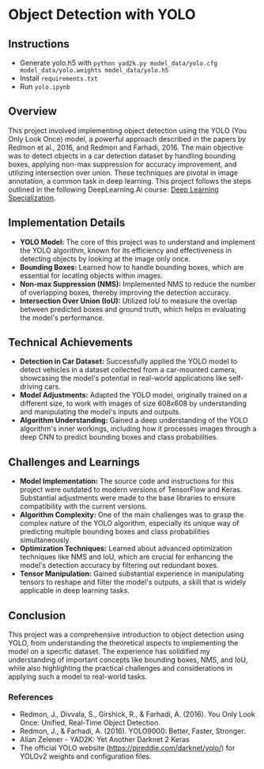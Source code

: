 # Object Detection with YOLO
## Instructions
- Generate yolo.h5 with `python yad2k.py model_data/yolo.cfg model_data/yolo.weights model_data/yolo.h5`
- Install `requirements.txt`
- Run `yolo.ipynb`

## Overview
This project involved implementing object detection using the YOLO (You Only Look Once) model, a powerful approach described in the papers by Redmon et al., 2016, and Redmon and Farhadi, 2016. The main objective was to detect objects in a car detection dataset by handling bounding boxes, applying non-max suppression for accuracy improvement, and utilizing intersection over union. These techniques are pivotal in image annotation, a common task in deep learning. This project follows the steps outlined in the following DeepLearning.Ai course: [Deep Learning Specialization](https://www.coursera.org/specializations/deep-learning).

## Implementation Details

- **YOLO Model:** The core of this project was to understand and implement the YOLO algorithm, known for its efficiency and effectiveness in detecting objects by looking at the image only once.
- **Bounding Boxes:** Learned how to handle bounding boxes, which are essential for locating objects within images.
- **Non-max Suppression (NMS):** Implemented NMS to reduce the number of overlapping boxes, thereby improving the detection accuracy.
- **Intersection Over Union (IoU):** Utilized IoU to measure the overlap between predicted boxes and ground truth, which helps in evaluating the model's performance.

## Technical Achievements

- **Detection in Car Dataset:** Successfully applied the YOLO model to detect vehicles in a dataset collected from a car-mounted camera, showcasing the model's potential in real-world applications like self-driving cars.
- **Model Adjustments:** Adapted the YOLO model, originally trained on a different size, to work with images of size 608x608 by understanding and manipulating the model's inputs and outputs.
- **Algorithm Understanding:** Gained a deep understanding of the YOLO algorithm's inner workings, including how it processes images through a deep CNN to predict bounding boxes and class probabilities.

## Challenges and Learnings

- **Model Implementation:** The source code and instructions for this project were outdated to modern versions of TensorFlow and Keras. Substantial adjustments were made to the base libraries to ensure compatibility with the current versions.
- **Algorithm Complexity:** One of the main challenges was to grasp the complex nature of the YOLO algorithm, especially its unique way of predicting multiple bounding boxes and class probabilities simultaneously.
- **Optimization Techniques:** Learned about advanced optimization techniques like NMS and IoU, which are crucial for enhancing the model's detection accuracy by filtering out redundant boxes.
- **Tensor Manipulation:** Gained substantial experience in manipulating tensors to reshape and filter the model's outputs, a skill that is widely applicable in deep learning tasks.

## Conclusion

This project was a comprehensive introduction to object detection using YOLO, from understanding the theoretical aspects to implementing the model on a specific dataset. The experience has solidified my understanding of important concepts like bounding boxes, NMS, and IoU, while also highlighting the practical challenges and considerations in applying such a model to real-world tasks.

### References

- Redmon, J., Divvala, S., Girshick, R., & Farhadi, A. (2016). You Only Look Once: Unified, Real-Time Object Detection.
- Redmon, J., & Farhadi, A. (2016). YOLO9000: Better, Faster, Stronger.
- Allan Zelener - YAD2K: Yet Another Darknet 2 Keras
- The official YOLO website (https://pjreddie.com/darknet/yolo/) for YOLOv2 weights and configuration files.
